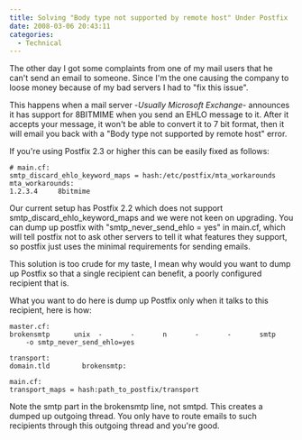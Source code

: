 ```yaml
---
title: Solving "Body type not supported by remote host" Under Postfix
date: 2008-03-06 20:43:11
categories:
  - Technical
---
```


The other day I got some complaints from one of my mail users that he can't send an email to someone. Since I'm the one causing the company to loose money because of my bad servers I had to "fix this issue".<!--more-->

This happens when a mail server -*Usually Microsoft Exchange*- announces it has support for 8BITMIME when you send an EHLO message to it. After it accepts your message, it won't be able to convert it to 7 bit format, then it will email you back with a "Body type not supported by remote host" error.

If you're using Postfix 2.3 or higher this can be easily fixed as follows:

```none
# main.cf:
smtp_discard_ehlo_keyword_maps = hash:/etc/postfix/mta_workarounds
mta_workarounds:
1.2.3.4     8bitmime
```

Our current setup has Postfix 2.2 which does not support smtp_discard_ehlo_keyword_maps and we were not keen on upgrading. You can dump up postfix with "smtp_never_send_ehlo = yes" in main.cf, which will tell postfix not to ask other servers to tell it what features they support, so postfix just uses the minimal requirements for sending emails.

This solution is too crude for my taste, I mean why would you want to dump up Postfix so that a single recipient can benefit, a poorly configured recipient that is.

What you want to do here is dump up Postfix only when it talks to this recipient, here is how:

```none
master.cf:
brokensmtp      unix  -       -       n       -       -       smtp
    -o smtp_never_send_ehlo=yes

transport:
domain.tld        brokensmtp:

main.cf:
transport_maps = hash:path_to_postfix/transport
```

Note the smtp part in the brokensmtp line, not smtpd. This creates a dumped up outgoing thread. You only have to route emails to such recipients through this outgoing thread and you're good.